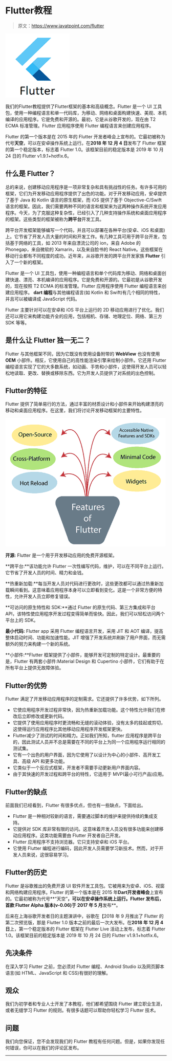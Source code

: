 # Flutter教程

> 原文：<https://www.javatpoint.com/flutter>

![Flutter Tutorial](img/382b219245ea7e1453e5b12fb3d11e91.png)

我们的Flutter教程提供了Flutter框架的基本和高级概念。Flutter 是一个 UI 工具包，使用一种编程语言和单一代码库，为移动、网络和桌面构建快速、美观、本机编译的应用程序。它是免费和开源的。最初，它是从谷歌开发的，现在由 T2 ECMA 标准管理。Flutter 应用程序使用 Flutter 编程语言来创建应用程序。

Flutter 的第一个版本是在 2015 年的 Flutter 开发者峰会上宣布的。它最初被称为代号**天空**，可以在安卓操作系统上运行。在**2018 年 12 月 4 日**发布了 Flutter 框架的第一个稳定版本，标志着 Flutter 1.0。该框架目前的稳定版本是 2019 年 10 月 24 日的 Flutter v1.9.1+hotfix.6。

## 什么是 Flutter？

总的来说，创建移动应用程序是一项非常复杂和具有挑战性的任务。有许多可用的框架，它们为开发移动应用程序提供了出色的功能。对于开发移动应用，安卓提供了基于 Java 和 Kotlin 语言的原生框架，而 iOS 提供了基于 Objective-C/Swift 语言的框架。因此，我们需要两种不同的语言和框架来为这两种操作系统开发应用程序。今天，为了克服这种复杂性，已经引入了几种支持操作系统和桌面应用程序的框架。这些类型的框架被称为**跨平台**开发工具。

跨平台开发框架能够编写一个代码，并且可以部署在各种平台(安卓、iOS 和桌面)上。它节省了开发人员大量的时间和开发工作。有几种工具可用于跨平台开发，包括基于网络的工具，如 2013 年来自漂流公司的 ion，来自 Adobe 的 Phonegap，来自微软的 Xamarin，以及来自脸书的 React Native。这些框架在移动行业都有不同程度的成功。近年来，从谷歌开发的跨平台开发家族 **Flutter** 引入了一个新的框架。

Flutter 是一个 UI 工具包，使用一种编程语言和单个代码库为移动、网络和桌面创建快速、漂亮、本机编译的应用程序。它是免费和开源的。它最初是从谷歌开发的，现在按照 T2 ECMA 的标准管理。Flutter 应用程序使用 Flutter 编程语言来创建应用程序。 **dart 编程**与其他编程语言(如 Kotlin 和 Swift)有几个相同的特性，并且可以被编译成 JavaScript 代码。

Flutter 主要针对可以在安卓和 iOS 平台上运行的 2D 移动应用进行了优化。我们还可以用它来构建功能齐全的应用，包括相机、存储、地理定位、网络、第三方 SDK 等等。

## 是什么让 Flutter 独一无二？

Flutter 与其他框架不同，因为它既没有使用设备附带的 **WebView** 也没有使用 **OEM** 小部件。相反，它使用自己的高性能渲染引擎来绘制小部件。它还用 Flutter 编程语言实现了它的大多数系统，如动画、手势和小部件，这使得开发人员可以轻松地读取、更改、替换或移除东西。它为开发人员提供了对系统的出色控制。

## Flutter的特征

Flutter 提供了简单易行的方法，通过丰富的材质设计和小部件来开始构建漂亮的移动和桌面应用程序。在这里，我们将讨论开发移动框架的主要特性。

![Flutter Tutorial](img/6d7470aa91a5e38ddca4a0e71e024d7f.png)

**开源:** Flutter 是一个用于开发移动应用的免费开源框架。

**跨平台:**该功能允许 Flutter 一次性编写代码，维护，可以在不同平台上运行。它节省了开发人员的时间、精力和金钱。

**热重新加载:**每当开发人员对代码进行更改时，这些更改都可以通过热重新加载瞬间看到。这意味着应用程序本身可以立即看到变化。这是一个非常方便的特性，允许开发人员立即修复错误。

**可访问的原生特性和 SDK:**通过 Flutter 的原生代码、第三方集成和平台 API，该特性使应用程序开发过程变得简单而愉快。因此，我们可以轻松访问两个平台上的 SDK。

**最小代码:** Flutter app 采用 Flutter 编程语言开发，采用 JIT 和 AOT 编译，提高整体启动时间、功能和加速性能。JIT 增强了开发系统并刷新了用户界面，而无需额外的努力来构建一个新的系统。

**小部件:**Flutter 框架提供了小部件，能够开发可定制的特定设计。最重要的是，Flutter 有两套小部件:Material Design 和 Cupertino 小部件，它们有助于在所有平台上提供无故障体验。

## Flutter的优势

Flutter 满足了开发移动应用程序的定制需求。它还提供了许多优势，如下所列。

*   它使应用程序开发过程非常快，因为热重新加载功能。这个特性允许我们在修改后立即修改或更新代码。
*   它提供了使用应用程序时更流畅和无缝的滚动体验，没有太多的挂起或剪切，这使得运行应用程序比其他移动应用程序开发框架更快。
*   Flutter减少了测试的时间和精力。正如我们所知，flutter 应用程序是跨平台的，因此测试人员并不总是需要在不同的平台上为同一个应用程序运行相同的测试集。
*   它有一个出色的用户界面，因为它使用了以设计为中心的小部件、高开发工具、高级 API 和更多功能。
*   它类似于一个反应式框架，开发者不需要手动更新用户界面内容。
*   由于其快速的开发过程和跨平台的特性，它适用于 MVP(最小可行产品)应用。

## Flutter的缺点

前面我们已经看到，Flutter 有很多优点，但也有一些缺点，下面给出。

*   Flutter 是一种相对较新的语言，需要通过脚本的维护来提供持续的集成支持。
*   它提供对 SDK 库非常有限的访问。这意味着开发人员没有很多功能来创建移动应用程序。这类功能需要由 Flutter 开发者自己开发。
*   Flutter 应用程序不支持浏览器。它只支持安卓和 iOS 平台。
*   它使用 Flutter 编程进行编码，因此开发人员需要学习新技术。然而，对于开发人员来说，这很容易学习。

## Flutter的历史

Flutter 是谷歌推出的免费开源 UI 软件开发工具包。它被用来为安卓、iOS、视窗和网络构建应用程序。Flutter 的第一个版本是在 2015 年**Dart开发者峰会**上宣布的。它最初被称为代号**“天空”**，可以在安卓操作系统上运行。Flutter 发布后，首款 Flutter Alpha 版本(v-0.06)于 2017 年 5 月**发布**。

后来在上海谷歌开发者日的主题演讲中，谷歌在【2018 年 9 月推出了 Flutter 的第二次预览版，那是 Flutter 1.0 版本之前的最后一次大发布。在**2018 年 12 月 4 日**上，第一个稳定版本的 Flutter 框架在 Flutter Live 活动上发布，标志着 Flutter 1.0。该框架目前的稳定版本是 2019 年 10 月 24 日的 Flutter v1.9.1+hotfix.6。

## 先决条件

在深入学习 Flutter 之前，您必须对 Flutter 编程、Android Studio 以及网页脚本语言(如 HTML、JavaScript 和 CSS)有很好的理解。

## 观众

我们为初学者和专业人士开发了本教程，他们都希望围绕 Flutter 建立职业生涯，或者无缝学习 Flutter 的规则。有很多话题可以帮助你轻松学习 Flutter 技术。

## 问题

我们向您保证，您不会发现我们的 Flutter 教程有任何问题。但是，如果你发现任何错误，你可以在我们的评论区发布。

* * *